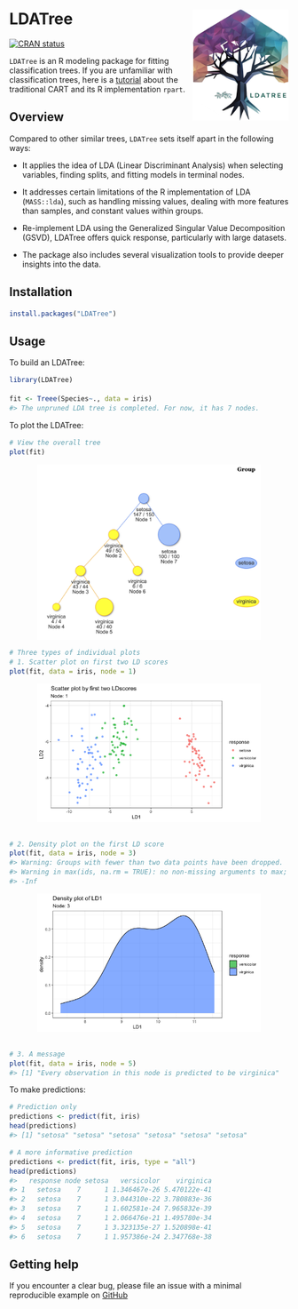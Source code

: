 
<!-- README.md is generated from README.Rmd. Please edit that file -->

# LDATree <a href="http://iamwangsiyu.com/LDATree/"><img src="man/figures/logo.png" align="right" height="200" alt="LDATree website" /></a>

<!-- badges: start -->

[![CRAN
status](https://www.r-pkg.org/badges/version/LDATree)](https://CRAN.R-project.org/package=LDATree)
<!-- badges: end -->

`LDATree` is an R modeling package for fitting classification trees. If
you are unfamiliar with classification trees, here is a
[tutorial](http://www.sthda.com/english/articles/35-statistical-machine-learning-essentials/141-cart-model-decision-tree-essentials/)
about the traditional CART and its R implementation `rpart`.

## Overview

Compared to other similar trees, `LDATree` sets itself apart in the
following ways:

- It applies the idea of LDA (Linear Discriminant Analysis) when
  selecting variables, finding splits, and fitting models in terminal
  nodes.

- It addresses certain limitations of the R implementation of LDA
  (`MASS::lda`), such as handling missing values, dealing with more
  features than samples, and constant values within groups.

- Re-implement LDA using the Generalized Singular Value Decomposition
  (GSVD), LDATree offers quick response, particularly with large
  datasets.

- The package also includes several visualization tools to provide
  deeper insights into the data.

## Installation

``` r
install.packages("LDATree")
```

## Usage

To build an LDATree:

``` r
library(LDATree)

fit <- Treee(Species~., data = iris)
#> The unpruned LDA tree is completed. For now, it has 7 nodes.
```

To plot the LDATree:

``` r
# View the overall tree
plot(fit)
```

<img src="man/figures/README-plot1-1.png" width="80%" style="display: block; margin: auto;" />

``` r
# Three types of individual plots
# 1. Scatter plot on first two LD scores
plot(fit, data = iris, node = 1)
```

<img src="man/figures/README-plot2-1.png" width="80%" style="display: block; margin: auto;" />

``` r

# 2. Density plot on the first LD score
plot(fit, data = iris, node = 3)
#> Warning: Groups with fewer than two data points have been dropped.
#> Warning in max(ids, na.rm = TRUE): no non-missing arguments to max; returning
#> -Inf
```

<img src="man/figures/README-plot2-2.png" width="80%" style="display: block; margin: auto;" />

``` r

# 3. A message
plot(fit, data = iris, node = 5)
#> [1] "Every observation in this node is predicted to be virginica"
```

To make predictions:

``` r
# Prediction only
predictions <- predict(fit, iris)
head(predictions)
#> [1] "setosa" "setosa" "setosa" "setosa" "setosa" "setosa"
```

``` r
# A more informative prediction
predictions <- predict(fit, iris, type = "all")
head(predictions)
#>   response node setosa   versicolor    virginica
#> 1   setosa    7      1 1.346467e-26 5.470122e-41
#> 2   setosa    7      1 3.044310e-22 3.780883e-36
#> 3   setosa    7      1 1.602581e-24 7.965832e-39
#> 4   setosa    7      1 2.066476e-21 1.495780e-34
#> 5   setosa    7      1 3.323135e-27 1.520898e-41
#> 6   setosa    7      1 1.957386e-24 2.347768e-38
```

## Getting help

If you encounter a clear bug, please file an issue with a minimal
reproducible example on
[GitHub](https://github.com/Moran79/LDATree/issues)
